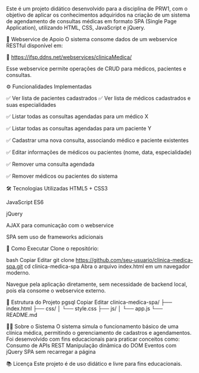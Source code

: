 Este é um projeto didático desenvolvido para a disciplina de PRW1, com o objetivo de aplicar os conhecimentos adquiridos na criação de um sistema de agendamento de consultas médicas em formato SPA (Single Page Application), utilizando HTML, CSS, JavaScript e jQuery.

🔗 Webservice de Apoio
O sistema consome dados de um webservice RESTful disponível em:

📍 https://ifsp.ddns.net/webservices/clinicaMedica/

Esse webservice permite operações de CRUD para médicos, pacientes e consultas.

⚙️ Funcionalidades Implementadas

✅ Ver lista de pacientes cadastrados
✅ Ver lista de médicos cadastrados e suas especialidades

✅ Listar todas as consultas agendadas para um médico X

✅ Listar todas as consultas agendadas para um paciente Y

✅ Cadastrar uma nova consulta, associando médico e paciente existentes

✅ Editar informações de médicos ou pacientes (nome, data, especialidade)

✅ Remover uma consulta agendada

✅ Remover médicos ou pacientes do sistema

🛠 Tecnologias Utilizadas
HTML5 + CSS3

JavaScript ES6

jQuery

AJAX para comunicação com o webservice

SPA sem uso de frameworks adicionais

🚀 Como Executar
Clone o repositório:

bash
Copiar
Editar
git clone https://github.com/seu-usuario/clinica-medica-spa.git
cd clinica-medica-spa
Abra o arquivo index.html em um navegador moderno.

Navegue pela aplicação diretamente, sem necessidade de backend local, pois ela consome o webservice externo.

📁 Estrutura do Projeto
pgsql
Copiar
Editar
clinica-medica-spa/
├── index.html
├── css/
│   └── style.css
├── js/
│   └── app.js
└── README.md

🧑‍⚕️ Sobre o Sistema
O sistema simula o funcionamento básico de uma clínica médica, permitindo o gerenciamento de cadastros e agendamentos. Foi desenvolvido com fins educacionais para praticar conceitos como:
Consumo de APIs REST
Manipulação dinâmica do DOM
Eventos com jQuery
SPA sem recarregar a página

📚 Licença
Este projeto é de uso didático e livre para fins educacionais.

